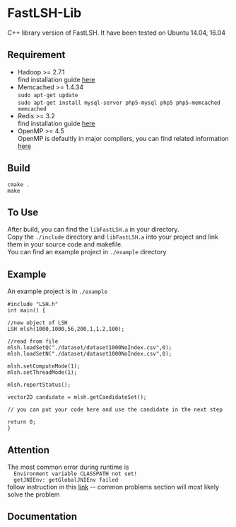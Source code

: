 # FastLSH-Lib
C++ library version of FastLSH. It have been tested on Ubuntu 14.04, 16.04

## Requirement 
* Hadoop >= 2.7.1  
    find installation guide [here](http://hadoop.apache.org/#Download+Hadoop)
* Memcached >= 1.4.34  
    `sudo apt-get update`  
    `sudo apt-get install mysql-server php5-mysql php5 php5-memcached memcached`  
* Redis >= 3.2  
    find installation guide [here](https://www.digitalocean.com/community/tutorials/how-to-install-and-configure-redis-on-ubuntu-16-04)
* OpenMP >= 4.5  
    OpenMP is defaultly in major compilers, you can find related information [here](http://www.openmp.org/resources/openmp-compilers/)
    
## Build
    cmake .  
    make
## To Use
After build, you can find the `libFastLSH.a` in your directory.  
Copy the `./include` directory and `libFastLSH.a` into your project and link them in your source code and makefile.  
You can find an example project in `./example` directory

## Example
An example project is in `./example`

    #include "LSH.h"
    int main() {

    //new object of LSH
    LSH mlsh(1000,1000,56,200,1,1.2,100);

    //read from file		
    mlsh.loadSetQ("./dataset/dataset1000NoIndex.csv",0);
    mlsh.loadSetN("./dataset/dataset1000NoIndex.csv",0);

    mlsh.setComputeMode(1);
    mlsh.setThreadMode(1);

    mlsh.reportStatus();

    vector2D candidate = mlsh.getCandidateSet();

    // you can put your code here and use the candidate in the next step

    return 0;
    }

## Attention
The most common error during runtime is  
   `  Environment variable CLASSPATH not set!`   
   `  getJNIEnv: getGlobalJNIEnv failed`  
follow instruction in this [link](http://archive.cloudera.com/cdh/3/hadoop/libhdfs.html#Common+Problems) -- common problems section will most likely solve the problem

## Documentation



